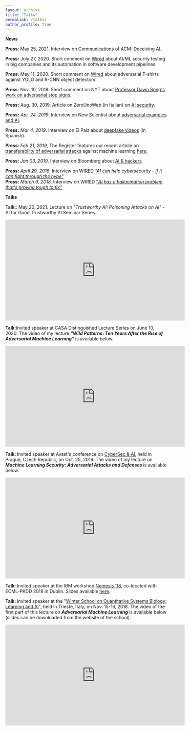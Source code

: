 ```yaml
---
layout: archive
title: "Talks"
permalink: /talks/
author_profile: true
---
```


**News**
<p><strong>Press</strong>: May 25, 2021. Interview on <a href="https://cacm.acm.org/news/252832-deceiving-ai/fulltext">Communications of ACM: Deceiving AI.&nbsp;</a></p>
<p><strong>Press:</strong>&nbsp;July 27, 2020. Short comment on&nbsp;<a href="https://www.wired.com/story/facebooks-red-team-hacks-ai-programs/" target="_blank">Wired</a>&nbsp;about AI/ML security testing in big companies and its automation in software development pipelines.</p>
<p><strong>Press:</strong> May 11, 2020. Short comment on&nbsp;<a href="https://www.wired.co.uk/article/facial-recognition-t-shirt-block?fbclid=IwAR0rE2Fzsx7kirRuFH7N9GdkWQPRzyEsehFPYdisci26WKcP4XPAR_zmZBc" target="_blank">Wired</a>&nbsp;about adversarial T-shirts against YOLO and R-CNN object detectors.</p>
<p><strong>Press</strong>: Nov. 10, 2019. Short comment on NYT about <a href="https://www.nytimes.com/2019/11/10/technology/artificial-intelligence-dawn-song.html?rref=collec...n=undefined&amp;region=stream&amp;module=stream_unit&amp;version=latest&amp;contentPlacement=1&amp;pgtype=collection">Professor Dawn Song's work on adversarial stop signs</a>.</p>
<p><strong>Press:</strong> Aug. 30, 2019. Article on ZeroUnoWeb (in Italian) on <a href="https://www.zerounoweb.it/analytics/cognitive-computing/sicurezza-e-tecniche-di-intelligenza-artificiale-perche-lai-e-vulnerabile/">AI security</a>.</p>
<p><strong>Press:</strong> <em>Apr. 24, 2019</em>. Interview on New Scientist about <a href="https://www.newscientist.com/article/mg24232270-200-machine-mind-hack-the-new-threat-that-could-scupper-the-ai-revolution/" target="_blank">adversarial examples and AI</a>.</p>
<p><strong>Press:</strong> <em>Mar 4, 2019</em>. Interview on El Pais about <a href="https://elpais.com/tecnologia/2019/02/22/actualidad/1550860211_324483.html" target="_blank">deepfake videos</a> (in Spanish).</p>
<p><strong>Press:</strong> <em>Feb 21, 2019</em>, The Register features our recent article on <a href="https://arxiv.org/abs/1809.02861">transferability of adversarial attacks</a> against machine learning <a href="https://www.theregister.co.uk/2019/02/21/ai_attack_transfer/">here</a>.</p>
<p><strong>Press: </strong><em>Jan 03, 2019</em>,&nbsp;Interview on Bloomberg about <a href="https://www.bloomberg.com/news/articles/2019-01-03/artificial-intelligence-vs-the-hackers?srnd=premium">AI &amp; hackers</a>.</p>
<p><strong>Press: </strong><em>April 29, 2018</em>, Interview on WIRED <a href="https://www.wired.com/story/ai-machine-learning-cybersecurity/"><em>"AI can help cybersecurity - if it can fight through the hype"</em></a><br>
	<strong>Press:</strong>&nbsp;<em>March 9, 2018,&nbsp;</em>Interview on WIRED <a href="https://www.wired.com/story/ai-has-a-hallucination-problem-thats-proving-tough-to-fix/" target="_blank">"<i>AI has a hallucination problem that's proving tough to fix"</i></a></p>


**Talks**

<p><strong>Talk:</strong>: May 20, 2021. Lecture on "<em>Trustworthy AI: Poisoning Attacks on AI</em>" - AI for Good Trustworthy AI Seminar Series.</p>
<p><iframe allow="accelerometer; autoplay; encrypted-media; gyroscope; picture-in-picture" allowfullscreen="" frameborder="0" height="315" scrolling="no" src="https://www.youtube.com/embed/OawERQx6wx8" width="560"></iframe></p>
<p><strong>Talk:</strong>Invited speaker at CASA Distinguished Lecture Series on June 10, 2020. The video of my lecture <strong><em>"Wild Patterns: Ten Years After the Rise of Adversarial Machine Learning"&nbsp;</em></strong>is available below.</p>
<p><iframe allow="accelerometer; autoplay; encrypted-media; gyroscope; picture-in-picture" allowfullscreen="" frameborder="0" height="315" scrolling="no" src="https://www.youtube.com/embed/j5xJRlV4PhQ" width="560"></iframe></p>
<p><strong>Talk: </strong>Invited speaker at Avast's conference on <a href="https://www.cybersecprague.ai" target="_blank">CyberSec &amp; AI</a>, held in Prague, Czech Republic, on Oct. 25, 2019. The video of my lecture on <strong><em>Machine Learning Security: Adversarial Attacks and Defenses&nbsp;</em></strong>is available below.</p>
<p><iframe allow="accelerometer; autoplay; encrypted-media; gyroscope; picture-in-picture" allowfullscreen="" frameborder="0" height="315" src="https://www.youtube.com/embed/b89RRzWSJYI" width="560"></iframe></p>
<p><strong>Talk:&nbsp;</strong>Invited speaker at the IBM workshop <a href="http://www.research.ibm.com/labs/ireland/nemesis2018/" target="_blank">Nemesis '18</a>, co-located with ECML-PKDD 2018 in Dublin. Slides available <a href="http://www.diee.unica.it/~biggio/slides/biggio18-IBM-Nemesis-talk-Sept-14.pdf">here</a>.</p>
<p><strong>Talk: </strong>Invited speaker at the "<a href="http://indico.ictp.it/event/8339/other-view?view=ictptimetable">Winter School on Quantitative Systems Biology: Learning and AI</a>", held in Trieste, Italy, on Nov. 15-16, 2018. The video of the first part of this lecture on <strong><em>Adversarial Machine Learning</em></strong> is available below (slides can be downloaded from the website of the school).</p>
<p><iframe allow="accelerometer; autoplay; encrypted-media; gyroscope; picture-in-picture" allowfullscreen="" frameborder="0" height="315" src="https://www.youtube.com/embed/xLy6FGvS6iI" width="560"></iframe></p>
